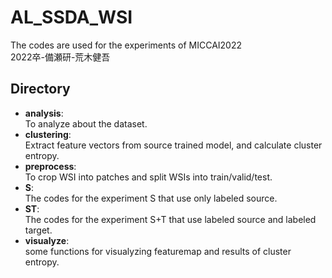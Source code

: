 # AL_SSDA_WSI
The codes are used for the experiments of MICCAI2022 \
2022卒-備瀬研-荒木健吾

## Directory
- **analysis**: \
    To analyze about the dataset.
- **clustering**: \
    Extract feature vectors from source trained model, and calculate cluster entropy.
- **preprocess**: \
    To crop WSI into patches and split WSIs into train/valid/test.
- **S**: \
    The codes for the experiment S that use only labeled source.
- **ST**: \
    The codes for the experiment S+T that use labeled source and labeled target.
- **visualyze**: \
    some functions for visualyzing featuremap and results of cluster entropy.